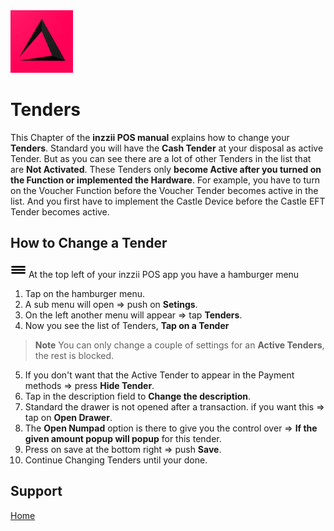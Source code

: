 <img src="../Assets/Pictures/play_store_512.png" alt="inzzii logo" width="100"/>

# Tenders
This Chapter of the **inzzii POS manual** explains how to change your **Tenders**. Standard you will have the **Cash Tender** at your disposal as active Tender. But as you can see there are a lot of other Tenders in the list that are **Not Activated**. These Tenders only **become Active after you turned on the Function or implemented the Hardware**.
For example, you have to turn on the Voucher Function before the Voucher Tender becomes active in the list. And you first have to implement the Castle Device before the Castle EFT Tender becomes active.

## How to Change a Tender

<img src="../Assets/Pictures/Hmenu.png" alt="hamburgermenu" width="25" height="25"/> At the top left of your inzzii POS app you have a hamburger menu 
1. Tap on the hamburger menu.
2. A sub menu will open => push on **Setings**.
3. On the left another menu will appear => tap **Tenders**. 
4. Now you see the list of Tenders, **Tap on a Tender**
>**Note** You can only change a couple of settings for an **Active Tenders**, the rest is blocked.
5. If you don't want that the Active Tender to appear in the Payment methods => press **Hide Tender**.
6. Tap in the description field to **Change the description**.
7. Standard the drawer is not opened after a transaction. if you want this => tap on **Open Drawer**.
8. The **Open Numpad** option is there to give you the control over => **If the given amount popup will popup** for this tender. 
9. Press on save at the bottom right => push **Save**.
10. Continue Changing Tenders until your done.

## Support
[Home](../index.md)
